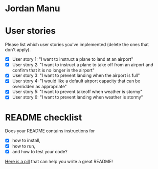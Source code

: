 # Jordan Manu

# User stories 

Please list which user stories you've implemented (delete the ones that don't apply).

- [X] User story 1: "I want to instruct a plane to land at an airport"
- [X] User story 2: "I want to instruct a plane to take off from an airport and confirm that it is no longer in the airport"
- [X] User story 3: "I want to prevent landing when the airport is full"
- [X] User story 4: "I would like a default airport capacity that can be overridden as appropriate"
- [X] User story 5: "I want to prevent takeoff when weather is stormy"
- [X] User story 6: "I want to prevent landing when weather is stormy"

# README checklist

Does your README contains instructions for

- [X] how to install,
- [X] how to run,
- [X] and how to test your code?

[Here is a pill](https://github.com/makersacademy/course/blob/main/pills/readmes.md) that can help you write a great README!
